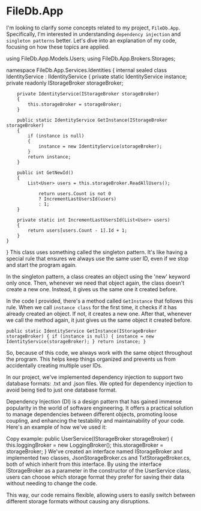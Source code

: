# FileDb.App

I'm looking to clarify some concepts related to my project, `FileDb.App`. Specifically, I'm interested in understanding `dependency injection` and `singleton patterns` better. Let's dive into an explanation of my code, focusing on how these topics are applied.

using FileDb.App.Models.Users;
using FileDb.App.Brokers.Storages;

namespace FileDb.App.Services.Identities
{
    internal sealed class IdentityService : IIdentityService
    {
        private static IdentityService instance;
        private readonly IStorageBroker storageBroker;

        private IdentityService(IStorageBroker storageBroker)
        {
            this.storageBroker = storageBroker; 
        }

        public static IdentityService GetInstance(IStorageBroker storageBroker)
        {
            if (instance is null)
            {
                instance = new IdentityService(storageBroker);
            }
            return instance;
        }

        public int GetNewId()
        {
            List<User> users = this.storageBroker.ReadAllUsers();

                return users.Count is not 0
                ? IncrementLastUsersId(users)
                : 1;
        }

        private static int IncrementLastUsersId(List<User> users)
        {
            return users[users.Count - 1].Id + 1;
        }
    }
}
This class uses something called the singleton pattern. It's like having a special rule that ensures we always use the same user ID, even if we stop and start the program again.

In the singleton pattern, a class creates an object using the 'new' keyword only once. Then, whenever we need that object again, the class doesn't create a new one. Instead, it gives us the same one it created before.

In the code I provided, there's a method called `GetInstance` that follows this rule. When we call `instance class` for the first time, it checks if it has already created an object. If not, it creates a new one. After that, whenever we call the method again, it just gives us the same object it created before.


`public static IdentityService GetInstance(IStorageBroker storageBroker)
        {
            if (instance is null)
            {
                instance = new IdentityService(storageBroker);
            }
            return instance;
        }
`

So, because of this code, we always work with the same object throughout the program. This helps keep things organized and prevents us from accidentally creating multiple user IDs.




In our project, we've implemented dependency injection to support two database formats: .txt and .json files. We opted for dependency injection to avoid being tied to just one database format.

Dependency Injection (DI) is a design pattern that has gained immense popularity in the world of software engineering. It offers a practical solution to manage dependencies between different objects, promoting loose coupling, and enhancing the testability and maintainability of your code.
Here's an example of how we've used it:

Copy example:
public UserService(IStorageBroker storageBroker)
{
    this.loggingBroker = new LoggingBroker();
    this.storageBroker = storageBroker;
}
We've created an interface named IStorageBroker and implemented two classes, JsonStorageBroker.cs and TxtStorageBroker.cs, both of which inherit from this interface. By using the interface IStorageBroker as a parameter in the constructor of the UserService class, users can choose which storage format they prefer for saving their data without needing to change the code.

This way, our code remains flexible, allowing users to easily switch between different storage formats without causing any disruptions.



